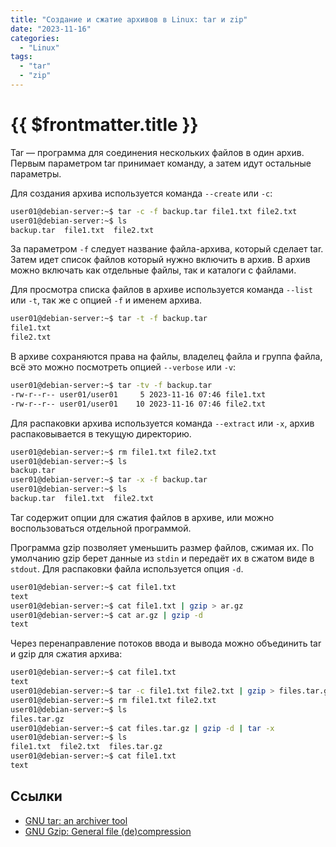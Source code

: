 ```yaml
---
title: "Создание и сжатие архивов в Linux: tar и zip"
date: "2023-11-16"
categories:
  - "Linux"
tags:
  - "tar"
  - "zip"
---
```


# {{ $frontmatter.title }}

Tar — программа для соединения нескольких файлов в один архив. Первым параметром tar принимает команду, а затем идут остальные параметры.

Для создания архива используется команда `--create` или `-c`:

```bash
user01@debian-server:~$ tar -c -f backup.tar file1.txt file2.txt 
user01@debian-server:~$ ls
backup.tar  file1.txt  file2.txt
```

За параметром `-f` следует название файла-архива, который сделает tar. Затем идет список файлов который нужно включить в архив. В архив можно включать как отдельные файлы, так и каталоги с файлами.

Для просмотра списка файлов в архиве используется команда `--list` или `-t`, так же с опцией `-f` и именем архива.

```bash
user01@debian-server:~$ tar -t -f backup.tar 
file1.txt
file2.txt
```

В архиве сохраняются права на файлы, владелец файла и группа файла, всё это можно посмотреть опцией `--verbose` или `-v`:

```bash
user01@debian-server:~$ tar -tv -f backup.tar 
-rw-r--r-- user01/user01     5 2023-11-16 07:46 file1.txt
-rw-r--r-- user01/user01    10 2023-11-16 07:46 file2.txt
```

Для распаковки архива используется команда `--extract` или `-x`, архив распаковывается в текущую директорию.

```bash
user01@debian-server:~$ rm file1.txt file2.txt 
user01@debian-server:~$ ls
backup.tar
user01@debian-server:~$ tar -x -f backup.tar 
user01@debian-server:~$ ls
backup.tar  file1.txt  file2.txt
```

Tar содержит опции для сжатия файлов в архиве, или можно воспользоваться отдельной программой.

Программа gzip позволяет уменьшить размер файлов, сжимая их. По умолчанию gzip берет данные из `stdin` и передаёт их в сжатом виде в `stdout`. Для распаковки файла используется опция `-d`.

```bash
user01@debian-server:~$ cat file1.txt 
text
user01@debian-server:~$ cat file1.txt | gzip > ar.gz
user01@debian-server:~$ cat ar.gz | gzip -d
text
```

Через перенаправление потоков ввода и вывода можно объединить tar и gzip для сжатия архива:

```bash
user01@debian-server:~$ cat file1.txt 
text
user01@debian-server:~$ tar -c file1.txt file2.txt | gzip > files.tar.gz
user01@debian-server:~$ rm file1.txt file2.txt 
user01@debian-server:~$ ls
files.tar.gz
user01@debian-server:~$ cat files.tar.gz | gzip -d | tar -x
user01@debian-server:~$ ls
file1.txt  file2.txt  files.tar.gz
user01@debian-server:~$ cat file1.txt 
text
```

## Ссылки

* [GNU tar: an archiver tool](https://www.gnu.org/software/tar/manual/tar.html)
* [GNU Gzip: General file (de)compression](https://www.gnu.org/software/gzip/manual/gzip.html)